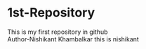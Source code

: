 # 1st-Repository
This is my first repository in github
<br>
Author-Nishikant Khambalkar
this is nishikant
